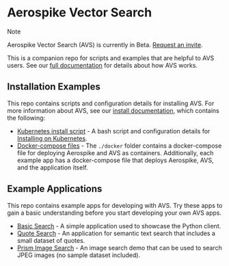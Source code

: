 # Aerospike Vector Search

> [!NOTE]
> Aerospike Vector Search (AVS) is currently in Beta. [Request an invite](https://aerospike.com/lp/aerospike-vector-search-preview-access/).

This is a companion repo for scripts and examples that are helpful to AVS users. See our [full documentation](https://aerospike.com/docs/vector) for details about how AVS works.

## Installation Examples
This repo contains scripts and configuration details for installing AVS. 
For more information about AVS, see our [install documentation](https://aerospike.com/docs/vector/operate/install), which contains the following:

* [Kubernetes install script](./kubernetes) - A bash script and configuration details for [Installing on Kubernetes](https://aerospike.com/docs/vector/operate/install/kubernetes).
* [Docker-compose files](./docker) - The `./docker` folder contains a docker-compose file for deploying Aerospike and AVS as containers. Additionally, each example app has a docker-compose file that deploys Aerospike, AVS, and the application itself. 
  

## Example Applications
This repo contains example apps for developing with AVS. Try these apps to gain a basic understanding before you
start developing your own AVS apps.

* [Basic Search](./basic-search/README.md) - A simple application used to showcase the Python client.
* [Quote Search](./quote-semantic-search/) - An application for semantic text search that includes a small dataset of quotes. 
* [Prism Image Search](./prism-image-search/) - An image search demo that can be used to search JPEG images (no sample dataset included).
